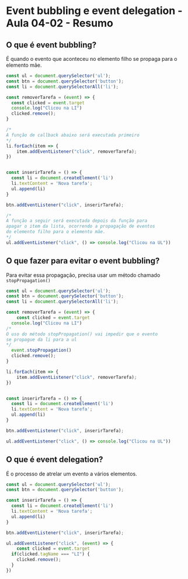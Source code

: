 # Event bubbling e event delegation - Aula 04-02 - Resumo

## O que é event bubbling?
É quando o evento que aconteceu no elemento filho se propaga para o elemento mãe.

```javascript
const ul = document.querySelector('ul');
const btn = document.querySelector('button');
const li = document.querySelectorAll('li');

const removerTarefa = (event) => {
  const clicked = event.target
  console.log("Clicou na LI")
  clicked.remove();
}

/*
A função de callback abaixo será executada primeiro
*/
li.forEach(item => {
	item.addEventListener("click", removerTarefa);
})


const inserirTarefa = () => {
  const li = document.createElement('li')
  li.textContent = 'Nova tarefa';
  ul.append(li)
}

btn.addEventListener("click", inserirTarefa);

/*
A função a seguir será executada depois da função para
apagar o item da lista, ocorrendo a propagação de eventos
do elemento filho para o elemento mãe.
*/
ul.addEventListener("click", () => console.log("Clicou na UL"))
```

## O que fazer para evitar o event bubbling?
Para evitar essa propagação, precisa usar um método chamado `stopPropagation()`
```javascript
const ul = document.querySelector('ul');
const btn = document.querySelector('button');
const li = document.querySelectorAll('li');

const removerTarefa = (event) => {
	const clicked = event.target
  console.log("Clicou na LI")
/*
O uso do método stopPropagation() vai impedir que o evento
se propague da li para a ul
*/
  event.stopPropagation()
  clicked.remove();
}

li.forEach(item => {
	item.addEventListener("click", removerTarefa);
})


const inserirTarefa = () => {
  const li = document.createElement('li')
  li.textContent = 'Nova tarefa';
  ul.append(li)
}

btn.addEventListener("click", inserirTarefa);

ul.addEventListener("click", () => console.log("Clicou na UL"))
```
## O que é event delegation?
É o processo de atrelar um evento a vários elementos.
```javascript
const ul = document.querySelector('ul');
const btn = document.querySelector('button');

const inserirTarefa = () => {
  const li = document.createElement('li')
  li.textContent = 'Nova tarefa';
  ul.append(li)
}

btn.addEventListener("click", inserirTarefa);

ul.addEventListener("click", (event) => {
	const clicked = event.target
  if(clicked.tagName === "LI") {
  	clicked.remove();
  }
})
```